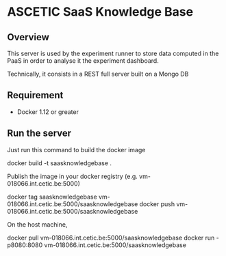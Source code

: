 # ASCETIC SaaS Knowledge Base

## Overview
This server is used by the experiment runner to store data computed in the PaaS in order to analyse it the experiment dashboard.

Technically, it consists in a REST full server built on a Mongo DB


## Requirement

- Docker 1.12 or greater

## Run the server

Just run this command to build the docker image

docker build -t saasknowledgebase .

Publish the image in your docker registry (e.g. vm-018066.int.cetic.be:5000)

docker tag saasknowledgebase  vm-018066.int.cetic.be:5000/saasknowledgebase
docker push vm-018066.int.cetic.be:5000/saasknowledgebase

On the host machine,

docker pull vm-018066.int.cetic.be:5000/saasknowledgebase
docker run -p8080:8080 vm-018066.int.cetic.be:5000/saasknowledgebase
